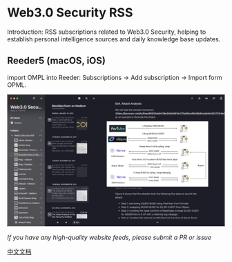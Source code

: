 # Web3.0 Security RSS
Introduction: RSS subscriptions related to Web3.0 Security, helping to establish personal intelligence sources and daily knowledge base updates.

## Reeder5 (macOS, iOS)

import OMPL into Reeder: Subscriptions -> Add subscription -> Import form OPML.

![](usage.png)

*If you have any high-quality website feeds, please submit a PR or issue*

[中文文档](https://github.com/xxxeyJ/Web3.0-Security-RSS/blob/main/README-zh.md)
